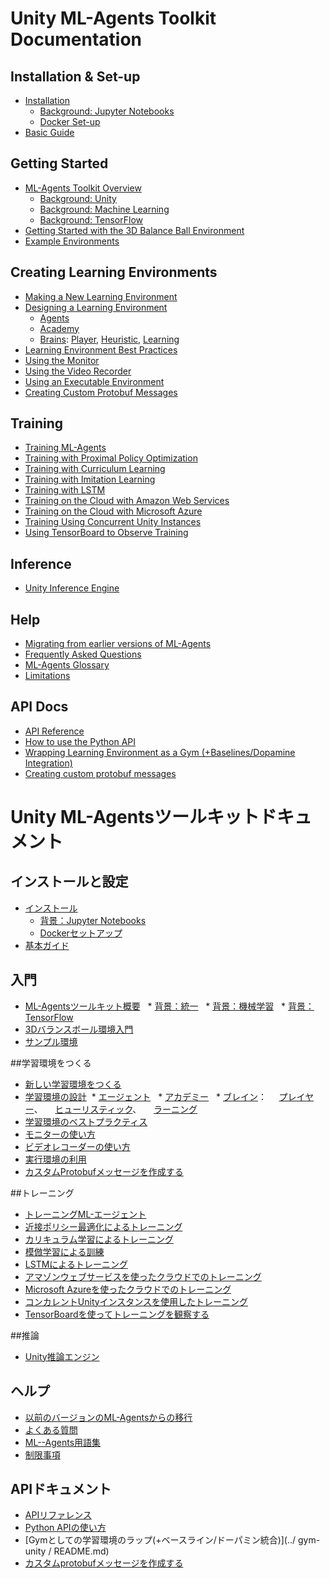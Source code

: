 # Unity ML-Agents Toolkit Documentation

## Installation & Set-up

* [Installation](Installation.md)
  * [Background: Jupyter Notebooks](Background-Jupyter.md)
  * [Docker Set-up](Using-Docker.md)
* [Basic Guide](Basic-Guide.md)

## Getting Started

* [ML-Agents Toolkit Overview](ML-Agents-Overview.md)
  * [Background: Unity](Background-Unity.md)
  * [Background: Machine Learning](Background-Machine-Learning.md)
  * [Background: TensorFlow](Background-TensorFlow.md)
* [Getting Started with the 3D Balance Ball Environment](Getting-Started-with-Balance-Ball.md)
* [Example Environments](Learning-Environment-Examples.md)

## Creating Learning Environments

* [Making a New Learning Environment](Learning-Environment-Create-New.md)
* [Designing a Learning Environment](Learning-Environment-Design.md)
  * [Agents](Learning-Environment-Design-Agents.md)
  * [Academy](Learning-Environment-Design-Academy.md)
  * [Brains](Learning-Environment-Design-Brains.md):
    [Player](Learning-Environment-Design-Player-Brains.md),
    [Heuristic](Learning-Environment-Design-Heuristic-Brains.md),
    [Learning](Learning-Environment-Design-Learning-Brains.md)
* [Learning Environment Best Practices](Learning-Environment-Best-Practices.md)
* [Using the Monitor](Feature-Monitor.md)
* [Using the Video Recorder](https://github.com/Unity-Technologies/video-recorder)
* [Using an Executable Environment](Learning-Environment-Executable.md)
* [Creating Custom Protobuf Messages](Creating-Custom-Protobuf-Messages.md)

## Training

* [Training ML-Agents](Training-ML-Agents.md)
* [Training with Proximal Policy Optimization](Training-PPO.md)
* [Training with Curriculum Learning](Training-Curriculum-Learning.md)
* [Training with Imitation Learning](Training-Imitation-Learning.md)
* [Training with LSTM](Feature-Memory.md)
* [Training on the Cloud with Amazon Web Services](Training-on-Amazon-Web-Service.md)
* [Training on the Cloud with Microsoft Azure](Training-on-Microsoft-Azure.md)
* [Training Using Concurrent Unity Instances](Training-Using-Concurrent-Unity-Instances.md)
* [Using TensorBoard to Observe Training](Using-Tensorboard.md)

## Inference

* [Unity Inference Engine](Unity-Inference-Engine.md)

## Help

* [Migrating from earlier versions of ML-Agents](Migrating.md)
* [Frequently Asked Questions](FAQ.md)
* [ML-Agents Glossary](Glossary.md)
* [Limitations](Limitations.md)

## API Docs

* [API Reference](API-Reference.md)
* [How to use the Python API](Python-API.md)
* [Wrapping Learning Environment as a Gym (+Baselines/Dopamine Integration)](../gym-unity/README.md)
* [Creating custom protobuf messages](Creating-Custom-Protobuf-Messages.md)

# Unity ML-Agentsツールキットドキュメント

## インストールと設定

* [インストール](Installation.md)
  * [背景：Jupyter Notebooks](Background-Jupyter.md)
  * [Dockerセットアップ](Using-Docker.md)
* [基本ガイド](Basic-Guide.md)

## 入門

* [ML-Agentsツールキット概要](ML-Agents-Overview.md)
  * [背景：統一](Background-Unity.md)
  * [背景：機械学習](Background-Machine-Learning.md)
  * [背景：TensorFlow](Background-TensorFlow.md)
* [3Dバランスボール環境入門](Getting-Started-with-Balance-Ball.md)
* [サンプル環境](Learning-Environment-Examples.md)

##学習環境をつくる

* [新しい学習環境をつくる](Learning-Environment-Create-New.md)
* [学習環境の設計](Learning-Environment-Design.md)
 * [エージェント](Learning-Environment-Design-Agents.md)
  * [アカデミー](Learning-Environment-Design-Academy.md)
  * [ブレイン](Learning-Environment-Design-Brains.md)：
    [プレイヤー](Learning-Environment-Design-Player-Brains.md)、
    [ヒューリスティック](Learning-Environment-Design-Heuristic-Brains.md)、
    [ラーニング](Learning-Environment-Design-Learning-Brains.md)
* [学習環境のベストプラクティス](Learning-Environment-Best-Practices.md)
* [モニターの使い方](Feature-Monitor.md)
* [ビデオレコーダーの使い方](https://github.com/Unity-Technologies/video-recorder)
* [実行環境の利用](Learning-Environment-Executable.md)
* [カスタムProtobufメッセージを作成する](Creating-Custom-Protobuf-Messages.md)

##トレーニング

* [トレーニングML-エージェント](Training-ML-Agents.md)
* [近接ポリシー最適化によるトレーニング](Training-PPO.md)
* [カリキュラム学習によるトレーニング](Training-Curriculum-Learning.md)
* [模倣学習による訓練](Training-Imitation-Learning.md)
* [LSTMによるトレーニング](Feature-Memory.md)
* [アマゾンウェブサービスを使ったクラウドでのトレーニング](Training-on-Amazon-Web-Service.md)
* [Microsoft Azureを使ったクラウドでのトレーニング](Training-on-Microsoft-Azure.md)
* [コンカレントUnityインスタンスを使用したトレーニング](Training-Using-Concurrent-Unity-Instances.md)
* [TensorBoardを使ってトレーニングを観察する](Using-Tensorboard.md)

##推論

* [Unity推論エンジン](Unity-Inference-Engine.md)

## ヘルプ

* [以前のバージョンのML-Agentsからの移行](Migrating.md)
* [よくある質問](FAQ.md)
* [ML--Agents用語集](Glossary.md)
* [制限事項](Limitations.md)

## APIドキュメント

* [APIリファレンス](API-Reference.md)
* [Python APIの使い方](Python-API.md)
* [Gymとしての学習環境のラップ(+ベースライン/ドーパミン統合)](../ gym-unity / README.md)
* [カスタムprotobufメッセージを作成する](Creating-Custom-Protobuf-Messages.md)
